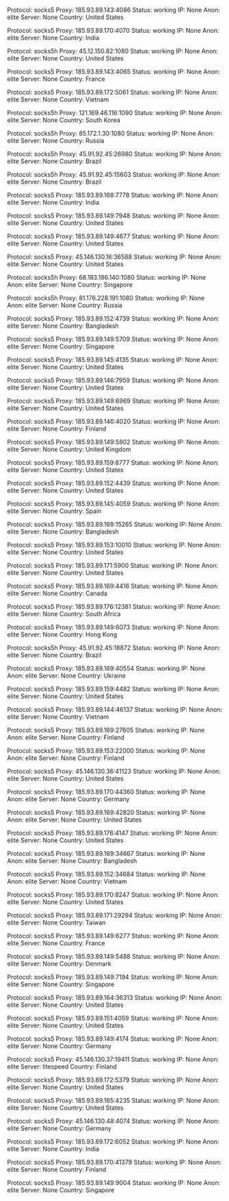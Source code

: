 Protocol: socks5
Proxy: 185.93.89.143:4086
Status: working
IP: None
Anon: elite
Server: None
Country: United States

Protocol: socks5
Proxy: 185.93.89.170:4070
Status: working
IP: None
Anon: elite
Server: None
Country: India

Protocol: socks5h
Proxy: 45.12.150.82:1080
Status: working
IP: None
Anon: elite
Server: None
Country: United States

Protocol: socks5
Proxy: 185.93.89.143:4065
Status: working
IP: None
Anon: elite
Server: None
Country: France

Protocol: socks5
Proxy: 185.93.89.172:5061
Status: working
IP: None
Anon: elite
Server: None
Country: Vietnam

Protocol: socks5h
Proxy: 121.169.46.116:1090
Status: working
IP: None
Anon: elite
Server: None
Country: South Korea

Protocol: socks5h
Proxy: 85.172.1.30:1080
Status: working
IP: None
Anon: elite
Server: None
Country: Russia

Protocol: socks5h
Proxy: 45.91.92.45:26980
Status: working
IP: None
Anon: elite
Server: None
Country: Brazil

Protocol: socks5h
Proxy: 45.91.92.45:15603
Status: working
IP: None
Anon: elite
Server: None
Country: Brazil

Protocol: socks5
Proxy: 185.93.89.168:7778
Status: working
IP: None
Anon: elite
Server: None
Country: India

Protocol: socks5
Proxy: 185.93.89.149:7948
Status: working
IP: None
Anon: elite
Server: None
Country: United States

Protocol: socks5
Proxy: 185.93.89.149:4677
Status: working
IP: None
Anon: elite
Server: None
Country: United States

Protocol: socks5
Proxy: 45.146.130.16:36588
Status: working
IP: None
Anon: elite
Server: None
Country: United States

Protocol: socks5h
Proxy: 68.183.186.140:1080
Status: working
IP: None
Anon: elite
Server: None
Country: Singapore

Protocol: socks5h
Proxy: 81.176.228.191:1080
Status: working
IP: None
Anon: elite
Server: None
Country: Russia

Protocol: socks5
Proxy: 185.93.89.152:4739
Status: working
IP: None
Anon: elite
Server: None
Country: Bangladesh

Protocol: socks5
Proxy: 185.93.89.149:5709
Status: working
IP: None
Anon: elite
Server: None
Country: Singapore

Protocol: socks5
Proxy: 185.93.89.145:4135
Status: working
IP: None
Anon: elite
Server: None
Country: United States

Protocol: socks5
Proxy: 185.93.89.146:7959
Status: working
IP: None
Anon: elite
Server: None
Country: United States

Protocol: socks5
Proxy: 185.93.89.149:6969
Status: working
IP: None
Anon: elite
Server: None
Country: United States

Protocol: socks5
Proxy: 185.93.89.146:4020
Status: working
IP: None
Anon: elite
Server: None
Country: Finland

Protocol: socks5
Proxy: 185.93.89.149:5802
Status: working
IP: None
Anon: elite
Server: None
Country: United Kingdom

Protocol: socks5
Proxy: 185.93.89.159:8777
Status: working
IP: None
Anon: elite
Server: None
Country: United States

Protocol: socks5
Proxy: 185.93.89.152:4439
Status: working
IP: None
Anon: elite
Server: None
Country: United States

Protocol: socks5
Proxy: 185.93.89.145:4059
Status: working
IP: None
Anon: elite
Server: None
Country: Spain

Protocol: socks5
Proxy: 185.93.89.169:15265
Status: working
IP: None
Anon: elite
Server: None
Country: Bangladesh

Protocol: socks5
Proxy: 185.93.89.153:10010
Status: working
IP: None
Anon: elite
Server: None
Country: United States

Protocol: socks5
Proxy: 185.93.89.171:5900
Status: working
IP: None
Anon: elite
Server: None
Country: United States

Protocol: socks5
Proxy: 185.93.89.169:4416
Status: working
IP: None
Anon: elite
Server: None
Country: Canada

Protocol: socks5
Proxy: 185.93.89.176:12381
Status: working
IP: None
Anon: elite
Server: None
Country: South Africa

Protocol: socks5
Proxy: 185.93.89.149:6073
Status: working
IP: None
Anon: elite
Server: None
Country: Hong Kong

Protocol: socks5h
Proxy: 45.91.92.45:18872
Status: working
IP: None
Anon: elite
Server: None
Country: Brazil

Protocol: socks5
Proxy: 185.93.89.169:40554
Status: working
IP: None
Anon: elite
Server: None
Country: Ukraine

Protocol: socks5
Proxy: 185.93.89.159:4482
Status: working
IP: None
Anon: elite
Server: None
Country: United States

Protocol: socks5
Proxy: 185.93.89.144:46137
Status: working
IP: None
Anon: elite
Server: None
Country: Vietnam

Protocol: socks5
Proxy: 185.93.89.169:27605
Status: working
IP: None
Anon: elite
Server: None
Country: Finland

Protocol: socks5
Proxy: 185.93.89.153:22000
Status: working
IP: None
Anon: elite
Server: None
Country: Finland

Protocol: socks5
Proxy: 45.146.130.36:41123
Status: working
IP: None
Anon: elite
Server: None
Country: United States

Protocol: socks5
Proxy: 185.93.89.170:44360
Status: working
IP: None
Anon: elite
Server: None
Country: Germany

Protocol: socks5
Proxy: 185.93.89.169:42820
Status: working
IP: None
Anon: elite
Server: None
Country: United States

Protocol: socks5
Proxy: 185.93.89.176:4147
Status: working
IP: None
Anon: elite
Server: None
Country: United States

Protocol: socks5
Proxy: 185.93.89.169:34667
Status: working
IP: None
Anon: elite
Server: None
Country: Bangladesh

Protocol: socks5
Proxy: 185.93.89.152:34684
Status: working
IP: None
Anon: elite
Server: None
Country: Vietnam

Protocol: socks5
Proxy: 185.93.89.170:8247
Status: working
IP: None
Anon: elite
Server: None
Country: United States

Protocol: socks5
Proxy: 185.93.89.171:29294
Status: working
IP: None
Anon: elite
Server: None
Country: Taiwan

Protocol: socks5
Proxy: 185.93.89.149:6277
Status: working
IP: None
Anon: elite
Server: None
Country: France

Protocol: socks5
Proxy: 185.93.89.149:5488
Status: working
IP: None
Anon: elite
Server: None
Country: Denmark

Protocol: socks5
Proxy: 185.93.89.149:7194
Status: working
IP: None
Anon: elite
Server: None
Country: Singapore

Protocol: socks5
Proxy: 185.93.89.164:36313
Status: working
IP: None
Anon: elite
Server: None
Country: United States

Protocol: socks5
Proxy: 185.93.89.151:4059
Status: working
IP: None
Anon: elite
Server: None
Country: United States

Protocol: socks5
Proxy: 185.93.89.149:4174
Status: working
IP: None
Anon: elite
Server: None
Country: Germany

Protocol: socks5
Proxy: 45.146.130.37:19411
Status: working
IP: None
Anon: elite
Server: litespeed
Country: Finland

Protocol: socks5
Proxy: 185.93.89.172:5379
Status: working
IP: None
Anon: elite
Server: None
Country: United States

Protocol: socks5
Proxy: 185.93.89.165:4235
Status: working
IP: None
Anon: elite
Server: None
Country: United States

Protocol: socks5
Proxy: 45.146.130.48:4074
Status: working
IP: None
Anon: elite
Server: None
Country: Germany

Protocol: socks5
Proxy: 185.93.89.172:6052
Status: working
IP: None
Anon: elite
Server: None
Country: India

Protocol: socks5
Proxy: 185.93.89.170:41379
Status: working
IP: None
Anon: elite
Server: None
Country: Finland

Protocol: socks5
Proxy: 185.93.89.149:9004
Status: working
IP: None
Anon: elite
Server: None
Country: Singapore

